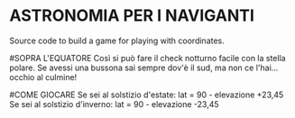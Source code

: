 # ASTRONOMIA PER I NAVIGANTI
Source code to build a game for playing with coordinates.



#SOPRA L'EQUATORE
Così si può fare il check notturno facile con la stella polare.
Se avessi una bussona sai sempre dov'è il sud, ma non ce l'hai... occhio al culmine!



#COME GIOCARE
Se sei al solstizio d'estate:  lat = 90 - elevazione +23,45
Se sei al solstizio d'inverno: lat = 90 - elevazione -23,45